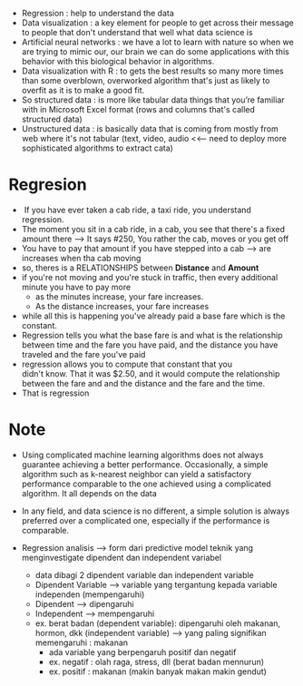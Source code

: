 - Regression : help to understand the data
- Data visualization : a key element for people to get across their message to people that don't understand that well what data science is
- Artificial neural networks : we have a lot to learn with nature so when we are trying to mimic our, our brain we can do some applications with this behavior with this biological behavior in algorithms.
- Data visualization with R : to gets the best results so many more times than some overblown, overworked algorithm that's just as likely to overfit as it is to make a good fit.
- So structured data : is more like tabular data things that you’re familiar with in Microsoft Excel format (rows and columns that's called structured data)
- Unstructured data : is basically data that is coming from mostly from web where it's not tabular (text, video, audio <<-- need to deploy more sophisticated algorithms to extract cata)

# Regresion
-  If you have ever taken a cab ride, a taxi ride, you understand regression.
- The moment you sit in a cab ride, in a cab, you see that there's a fixed amount there --> It says #250, You rather the cab, moves or you get off
- You have to pay that amount if you have stepped into a cab --> are increases when tha cab moving
- so, theres is a RELATIONSHIPS between **Distance** and **Amount**
- if you're not moving and you're stuck in traffic, then every additional minute you have to pay more
    - as the minutes increase, your fare increases.
    - As the distance increases, your fare increases
- while all this is happening you've already paid a base fare which is the constant.
- Regression tells you what the base fare is and what is the relationship between time and the fare you have paid, and the distance you have traveled and the fare you've paid
- regression allows you to compute that constant that you didn't know. That it was $2.50, and it would compute the relationship between the fare and and the distance and the fare and the time.
- That is regression

# Note
- Using complicated machine learning algorithms does not always guarantee achieving a better performance. Occasionally, a simple algorithm such as k-nearest neighbor can yield a satisfactory performance comparable to the one achieved using a complicated algorithm. It all depends on the data
- In any field, and data science is no different, a simple solution is always preferred over a complicated one, especially if the performance is comparable.


- Regression analisis —> form dari predictive model teknik yang menginvestigate dipendent dan independent variabel
    - data dibagi 2 dipendent variable dan independent variable
    - Dipendent Variable —> variable yang tergantung kepada variable independen (mempengaruhi)
    - Dipendent —> dipengaruhi
    - Independent —> mempengaruhi
    - ex. berat badan (dependent variable): dipengaruhi oleh makanan, hormon, dkk (independent variable) —> yang paling signifikan memengaruhi : makanan
        - ada variable yang berpengaruh positif dan negatif
        - ex. negatif : olah raga, stress, dll (berat badan mennurun) 
        - ex. positif : makanan (makin banyak makan makin gendut)

